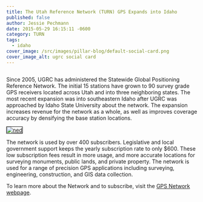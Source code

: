 ```yaml
---
title: The Utah Reference Network (TURN) GPS Expands into Idaho
published: false
author: Jessie Pechmann
date: 2015-05-29 16:15:11 -0600
category: TURN
tags:
  - idaho
cover_image: /src/images/pillar-blog/default-social-card.png
cover_image_alt: ugrc social card
---
```


<a href="/images/404.png"><img src="/images/404.png" alt="" title="IdahoExpansion" class="inline-text-left" loading="lazy" /></a>

Since 2005, UGRC has administered the Statewide Global Positioning Reference Network. The initial 15 stations have grown to 90 survey grade GPS receivers located across Utah and into three neighboring states. The most recent expansion was into southeastern Idaho after UGRC was approached by Idaho State University about the network. The expansion increases revenue for the network as a whole, as well as improves coverage accuracy by densifying the base station locations.

<a href="https://turngps.utah.gov/Map/SensorMap.aspx"><img class="inline-text-right" style="border: 1px solid black;" src="/images/404.png" alt="ned" loading="lazy" /></a>

The network is used by over 400 subscribers. Legislative and local government support keeps the yearly subscription rate to only $600. These low subscription fees result in more usage, and more accurate locations for surveying monuments, public lands, and private property. The network is used for a range of precision GPS applications including surveying, engineering, construction, and GIS data collection.

To learn more about the Network and to subscribe, visit the [GPS Network webpage](/products/sgid/cadastre/turn-gps/).
